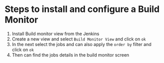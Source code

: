 # Steps to install and configure a Build Monitor 

1) Install Build monitor view from the Jenkins
2) Create a new view and select `Build Monitor View` and click on `ok`
3) In the next select the jobs and can also apply the `order by` filter and click on `ok`
4) Then can find the jobs details in the build monitor screen

